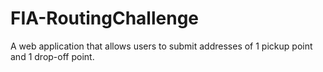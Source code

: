 # FIA-RoutingChallenge
A web application that allows users to submit addresses of 1 pickup point and 1 drop-off point.​

